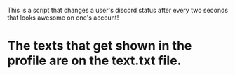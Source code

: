 This is a script that changes a user's discord status after every two seconds that looks awesome on one's account!
<h1> The texts that get shown in the profile are on the text.txt file. </h1>
